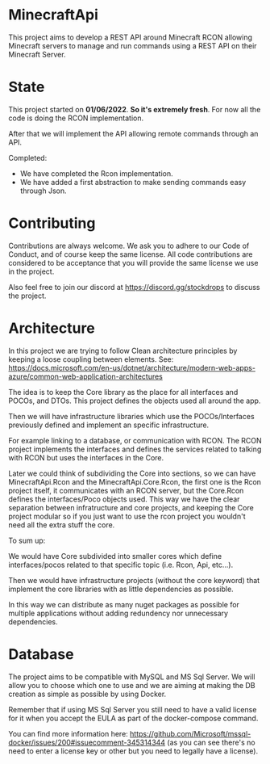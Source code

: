 # MinecraftApi
This project aims to develop a REST API around Minecraft RCON allowing Minecraft servers to manage and run commands using a REST API on their Minecraft Server.

# State

This project started on **01/06/2022**. **So it's extremely fresh**. For now all the code is doing the RCON implementation.

After that we will implement the API allowing remote commands through an API.

Completed:

- We have completed the Rcon implementation.
- We have added a first abstraction to make sending commands easy through Json.

# Contributing

Contributions are always welcome. We ask you to adhere to our Code of Conduct, and of course keep the same license. All code contributions are considered to be acceptance that you will provide the same license we use in the project.



Also feel free to join our discord at https://discord.gg/stockdrops to discuss the project.

# Architecture

In this project we are trying to follow Clean architecture principles by keeping a loose coupling between elements. See: https://docs.microsoft.com/en-us/dotnet/architecture/modern-web-apps-azure/common-web-application-architectures

The idea is to keep the Core library as the place for all interfaces and POCOs, and DTOs. This project defines the objects used all around the app.

Then we will have infrastructure libraries which use the POCOs/Interfaces previously defined and implement an specific infrastructure.

For example linking to a database, or communication with RCON. The RCON project implements the interfaces and defines the services related to talking with RCON but uses the interfaces in the Core.

Later we could think of subdividing the Core into sections, so we can have MinecraftApi.Rcon and the MinecraftApi.Core.Rcon, the first one is the Rcon project itself, it communicates with an RCON server,
but the Core.Rcon defines the interfaces/Poco objects used. This way we have the clear separation between infratructure and core projects, and keeping the Core project modular so if you just want to use the rcon project you wouldn't need
all the extra stuff the core.

To sum up:

We would have Core subdivided into smaller cores which define interfaces/pocos related to that specific topic (i.e. Rcon, Api, etc...).

Then we would have infrastructure projects (without the core keyword) that implement the core libraries with as little dependencies as possible.

In this way we can distribute as many nuget packages as possible for multiple applications without adding redundency nor unnecessary dependencies.

# Database

The project aims to be compatible with MySQL and MS Sql Server. We will allow you to choose which one to use and we are aiming at making the DB creation as simple as possible by using Docker.

Remember that if using MS Sql Server you still need to have a valid license for it when you accept the EULA as part of the docker-compose command.

You can find more information here: https://github.com/Microsoft/mssql-docker/issues/200#issuecomment-345314344 (as you can see there's no need to enter a license key or other but you need to legally have a license).